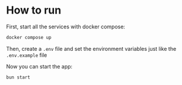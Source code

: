 # How to run

First, start all the services with docker compose:

```bash
docker compose up
```

Then, create a `.env` file and set the environment variables just like the `.env.example` file

Now you can start the app:

```bash
bun start
```
